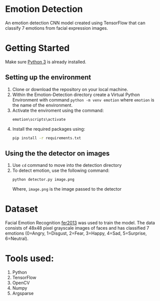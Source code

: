 # Emotion Detection
An emotion detection CNN model created using TensorFlow that can classify 7 emotions from facial expression images.

# Getting Started
Make sure [Python 3](https://www.python.org/downloads/) is already installed.

## Setting up the environment
 1. Clone or download the repository on your local machine.
 2. Within the Emotion-Detection directory create a Virtual Python Environment with command `python -m venv emotion` where `emotion` is the name of the environment.
 3. Activate the enviroment using the command:
      ```bash
      emotion\scripts\activate
      ```
 4. Install the required packages using:
      ```bash
      pip install -r requirements.txt
      ```
      
## Using the the detector on images
 1. Use `cd` command to move into the detection directory
 2. To detect emotion, use the following command:
    ```bash
    python detector.py image.png
    ```
    Where, `image.png` is the image passed to the detector
    
# Dataset
Facial Emotion Recognition [fer2013](https://www.kaggle.com/msambare/fer2013) was used to train the model.
The data consists of 48x48 pixel grayscale images of faces and has classified 7 emotions (0=Angry, 1=Disgust, 2=Fear, 3=Happy, 4=Sad, 5=Surprise, 6=Neutral).
    
# Tools used:
1. Python
2. TensorFlow
3. OpenCV
4. Numpy
5. Argsparse
    
